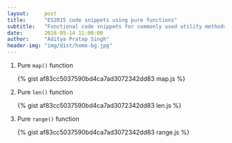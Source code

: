 ```yaml
---
layout:     post
title:      "ES2015 code snippets using pure functions"
subtitle:   "Functional code snippets for commonly used utility methods using ES2015"
date:       2016-05-14 11:00:00
author:     "Aditya Pratap Singh"
header-img: "img/dist/home-bg.jpg"
---
```


1. Pure `map()` function

      {% gist af83cc5037590bd4ca7ad3072342dd83 map.js %}
  

2. Pure `len()` function

      {% gist af83cc5037590bd4ca7ad3072342dd83 len.js %}
  
  
3. Pure `range()` function

      {% gist af83cc5037590bd4ca7ad3072342dd83 range.js %}
  
  